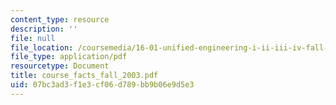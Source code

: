 ```yaml
---
content_type: resource
description: ''
file: null
file_location: /coursemedia/16-01-unified-engineering-i-ii-iii-iv-fall-2005-spring-2006/07bc3ad3f1e3cf06d789bb9b06e9d5e3_course_facts_fall_2003.pdf
file_type: application/pdf
resourcetype: Document
title: course_facts_fall_2003.pdf
uid: 07bc3ad3-f1e3-cf06-d789-bb9b06e9d5e3
---
```


